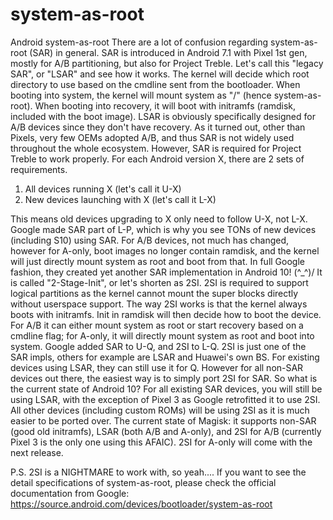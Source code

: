 # system-as-root
Android system-as-root
There are a lot of confusion regarding system-as-root (SAR) in general. SAR is introduced in Android 7.1 with Pixel 1st gen, mostly for A/B partitioning, but also for Project Treble. Let's call this "legacy SAR", or "LSAR" and see how it works.
The kernel will decide which root directory to use based on the cmdline sent from the bootloader. When booting into system, the kernel will mount system as "/" (hence system-as-root). When booting into recovery, it will boot with initramfs (ramdisk, included with the boot image).
LSAR is obviously specifically designed for A/B devices since they don't have recovery. As it turned out, other than Pixels, very few OEMs adopted A/B, and thus SAR is not widely used throughout the whole ecosystem. However, SAR is required for Project Treble to work properly.
For each Android version X, there are 2 sets of requirements.
1. All devices running X (let's call it U-X)
2. New devices launching with X (let's call it L-X)

This means old devices upgrading to X only need to follow U-X, not L-X.
Google made SAR part of L-P, which is why you see TONs of new devices (including S10) using SAR. For A/B devices, not much has changed, however for A-only, boot images no longer contain ramdisk, and the kernel will just directly mount system as root and boot from that.
In full Google fashion, they created yet another SAR implementation in Android 10!  \(^_^)/
It is called "2-Stage-Init", or let's shorten as 2SI. 2SI is required to support logical partitions as the kernel cannot mount the super blocks directly without userspace support.
The way 2SI works is that the kernel always boots with initramfs. Init in ramdisk will then decide how to boot the device. For A/B it can either mount system as root or start recovery based on a cmdline flag; for A-only, it will directly mount system as root and boot into system.
Google added SAR to U-Q, and 2SI to L-Q. 2SI is just one of the SAR impls, others for example are LSAR and Huawei's own BS. For existing devices using LSAR, they can still use it for Q. However for all non-SAR devices out there, the easiest way is to simply port 2SI for SAR.
So what is the current state of Android 10? For all existing SAR devices, you will still be using LSAR, with the exception of Pixel 3 as Google retrofitted it to use 2SI. All other devices (including custom ROMs) will be using 2SI as it is much easier to be ported over.
The current state of Magisk: it supports non-SAR (good old initramfs), LSAR (both A/B and A-only), and 2SI for A/B (currently Pixel 3 is the only one using this AFAIC). 2SI for A-only will come with the next release.

P.S. 2SI is a NIGHTMARE to work with, so yeah....
If you want to see the detail specifications of system-as-root, please check the official documentation from Google:
https://source.android.com/devices/bootloader/system-as-root
